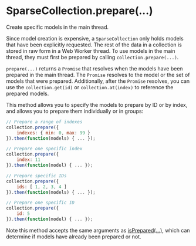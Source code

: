 # SparseCollection.prepare(...)
Create specific models in the main thread.

Since model creation is expensive, a `SparseCollection` only holds models that have been explicitly requested.  The rest
of the data in a collection is stored in raw form in a Web Worker thread.  To use models in the main thread, they must
first be prepared by calling `collection.prepare(...)`.

`prepare(...)` returns a `Promise` that resolves when the models have been prepared in the main thread.  The `Promise`
resolves to the model or the set of models that were prepared. Additionally, after the `Promise` resolves, you can use
the `collection.get(id)` or `collection.at(index)` to reference the prepared models.

This method allows you to specify the models to prepare by ID or by index, and allows you to prepare them individually
or in groups:

```javascript
// Prepare a range of indexes
collection.prepare({
    indexes: { min: 0, max: 99 }
}).then(function(models) { ... });

// Prepare one specific index
collection.prepare({ 
    index: 11 
}).then(function(model) { ... });

// Prepare specific IDs
collection.prepare({
    ids: [ 1, 2, 3, 4 ]
}).then(function(models) { ... });

// Prepare one specific ID
collection.prepare({
    id: 5
}).then(function(model) { ... });
```

Note this method accepts the same arguments as [isPrepared(...)](isPrepared.html), which can determine if models have
already been prepared or not.
